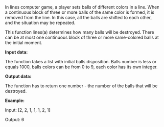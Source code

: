 In lines computer game, a player sets balls of different colors in a line. 
When a continuous block of three or more balls of the same color is formed, it is removed from the line. 
In this case, all the balls are shifted to each other, and the situation may be repeated.

This function lines(a) determines how many balls will be destroyed. 
There can be at most one continuous block of three or more same-colored balls at the initial moment.

**Input data:**

The function takes a list with initial balls disposition. Balls number is less or equals 1000, balls colors can be from 0 to 9, each color has its own integer.

**Output data:**

The function has to return one number - the number of the balls that will be destroyed.

**Example:**

Input: [2, 2, 1, 1, 1, 2, 1]

Output: 6
